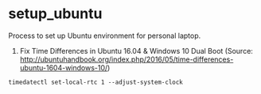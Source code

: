 # setup_ubuntu
Process to set up Ubuntu environment for personal laptop.

1. Fix Time Differences in Ubuntu 16.04 & Windows 10 Dual Boot
(Source: http://ubuntuhandbook.org/index.php/2016/05/time-differences-ubuntu-1604-windows-10/)

```timedatectl set-local-rtc 1 --adjust-system-clock```
